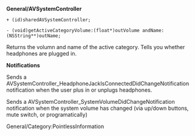 **General/AVSystemController**

    + (id)sharedAVSystemController;

    - (void)getActiveCategoryVolume:(float*)outVolume andName:(NSString**)outName;

Returns the volumn and name of the active category. Tells you whether headphones are plugged in.

**Notifications**

Sends a AVSystemController_HeadphoneJackIsConnectedDidChangeNotification notification when the user plus in or unplugs headphones.

Sends a AVSystemController_SystemVolumeDidChangeNotification notification when the system volume has changed (via up/down buttons, mute switch, or programatically)


General/Category:PointlessInformation‏‎